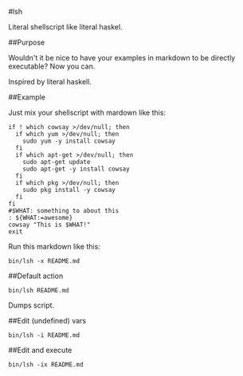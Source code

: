 #lsh

Literal shellscript like literal haskel.

##Purpose

Wouldn't it be nice to have your examples in markdown to be directly
executable? Now you can.

Inspired by literal haskell.

##Example

Just mix your shellscript with mardown like this:

    if ! which cowsay >/dev/null; then
      if which yum >/dev/null; then
        sudo yum -y install cowsay
      fi
      if which apt-get >/dev/null; then
        sudo apt-get update 
        sudo apt-get -y install cowsay
      fi
      if which pkg >/dev/null; then
        sudo pkg install -y cowsay
      fi
    fi
    #$WHAT: something to about this
    : ${WHAT:=awesome}
    cowsay "This is $WHAT!"
    exit

Run this markdown like this:

    bin/lsh -x README.md

##Default action

    bin/lsh README.md

Dumps script.

##Edit (undefined) vars 

    bin/lsh -i README.md

##Edit and execute

    bin/lsh -ix README.md
